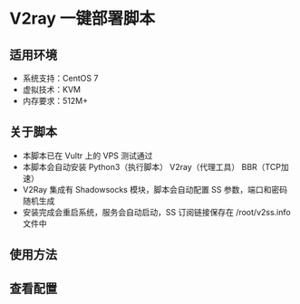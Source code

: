 # V2ray 一键部署脚本

## 适用环境
- 系统支持：CentOS 7
- 虚拟技术：KVM
- 内存要求：512M+

## 关于脚本
- 本脚本已在 Vultr 上的 VPS 测试通过
- 本脚本会自动安装 Python3（执行脚本） V2ray（代理工具） BBR（TCP加速）
- V2Ray 集成有 Shadowsocks 模块，脚本会自动配置 SS 参数，端口和密码随机生成
- 安装完成会重启系统，服务会自动启动，SS 订阅链接保存在 /root/v2ss.info 文件中

## 使用方法



## 查看配置

